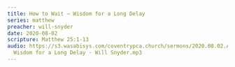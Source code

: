 ```yaml
---
title: How to Wait – Wisdom for a Long Delay
series: matthew
preacher: will-snyder
date: 2020-08-02
scripture: Matthew 25:1-13
audio: https://s3.wasabisys.com/coventrypca.church/sermons/2020.08.02.A How to Wait –
  Wisdom for a Long Delay - Will Snyder.mp3
---
```

